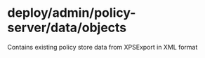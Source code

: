 # deploy/admin/policy-server/data/objects
Contains existing policy store data from XPSExport in XML format
